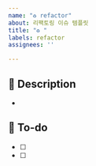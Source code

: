 ```yaml
---
name: "♻️ refactor"
about: 리팩토링 이슈 템플릿
title: "♻️ "
labels: refactor
assignees: ''

---
```


## 📌 Description
- 

## 📝 To-do
- [ ] 
- [ ]
